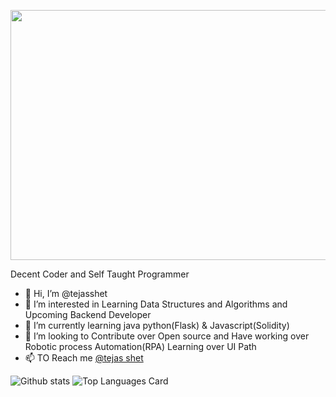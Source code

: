 
<p align="center">
  <img src="https://user-images.githubusercontent.com/68809072/149554034-1015cd40-b1c7-4f36-a95e-6ea69d125b2f.png" height="400px" width="1000px">
</p>
<p>
   Decent Coder and Self Taught Programmer
  </p>

- 👋 Hi, I’m @tejasshet
- 👀 I’m interested in Learning Data Structures and Algorithms and Upcoming Backend Developer
- 🌱 I’m currently learning java python(Flask) & Javascript(Solidity)
- 💞️ I’m looking to Contribute over Open source and Have  working over Robotic process Automation(RPA) Learning over UI Path  
- 📫 TO Reach me <a href="https://www.linkedin.com/in/tejas-shet-69781a193">@tejas shet</a>


![Github stats](https://github-readme-stats.vercel.app/api?username=tejasshet&theme=highcontrast&show_icons=true&count_private=true)
![Top Languages Card](https://github-readme-stats.vercel.app/api/top-langs/?username=tejasshet&layout=compact)
